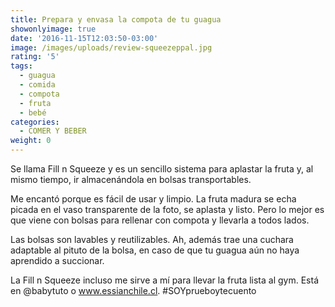 ```yaml
---
title: Prepara y envasa la compota de tu guagua
showonlyimage: true
date: '2016-11-15T12:03:50-03:00'
image: /images/uploads/review-squeezeppal.jpg
rating: '5'
tags:
  - guagua
  - comida
  - compota
  - fruta
  - bebé
categories:
  - COMER Y BEBER
weight: 0
---
```

Se llama  Fill n Squeeze y es un sencillo sistema para aplastar la fruta y, al mismo tiempo, ir almacenándola en bolsas transportables.

<!--more-->

Me encantó porque es fácil de usar y limpio. La fruta madura se echa picada en el vaso transparente de la foto, se aplasta y listo. Pero lo mejor es que viene con bolsas para rellenar con compota y llevarla a todos lados. 

Las bolsas son lavables y reutilizables. Ah, además trae una cuchara adaptable al pituto de la bolsa, en caso de que tu guagua aún no haya aprendido a succionar. 

La Fill n Squeeze incluso me sirve a mí para llevar la fruta lista al gym. Está en @babytuto o www.essianchile.cl. #SOYprueboytecuento
